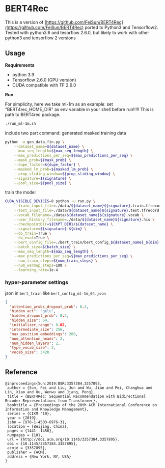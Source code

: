 # BERT4Rec
This is a version of [https://github.com/FeiSun/BERT4Rec](https://github.com/FeiSun/BERT4Rec) ported to Python3 and Tensorflow2. Tested with python3.9 and tesorflow 2.6.0, but likely to work with other python3 and tensorflow 2 versions


## Usage

**Requirements**

* python 3.9
* Tensorflow 2.6.0 (GPU version)
* CUDA compatible with TF 2.6.0 

**Run**

For simplicity, here we take ml-1m as an example:
set "BERT4rec_HOME_DIR" as env variable in your shell before run!!!!! This is path to BERT4rec package.

``` bash
./run_ml-1m.sh
```
include two part command:
generated masked training data
``` bash
python -u gen_data_fin.py \
    --dataset_name=${dataset_name} \
    --max_seq_length=${max_seq_length} \
    --max_predictions_per_seq=${max_predictions_per_seq} \
    --mask_prob=${mask_prob} \
    --dupe_factor=${dupe_factor} \
    --masked_lm_prob=${masked_lm_prob} \
    --prop_sliding_window=${prop_sliding_window} \
    --signature=${signature} \
    --pool_size=${pool_size} \
```

train the model
``` bash
CUDA_VISIBLE_DEVICES=0 python -u run.py \
    --train_input_file=./data/${dataset_name}${signature}.train.tfrecord \
    --test_input_file=./data/${dataset_name}${signature}.test.tfrecord \
    --vocab_filename=./data/${dataset_name}${signature}.vocab \
    --user_history_filename=./data/${dataset_name}${signature}.his \
    --checkpointDir=${CKPT_DIR}/${dataset_name} \
    --signature=${signature}-${dim} \
    --do_train=True \
    --do_eval=True \
    --bert_config_file=./bert_train/bert_config_${dataset_name}_${dim}.json \
    --batch_size=${batch_size} \
    --max_seq_length=${max_seq_length} \
    --max_predictions_per_seq=${max_predictions_per_seq} \
    --num_train_steps=${num_train_steps} \
    --num_warmup_steps=100 \
    --learning_rate=1e-4
```

### hyper-parameter settings
json in `bert_train` like `bert_config_ml-1m_64.json`

```json
{
  "attention_probs_dropout_prob": 0.2,
  "hidden_act": "gelu",
  "hidden_dropout_prob": 0.2,
  "hidden_size": 64,
  "initializer_range": 0.02,
  "intermediate_size": 256,
  "max_position_embeddings": 200,
  "num_attention_heads": 2,
  "num_hidden_layers": 2,
  "type_vocab_size": 2,
  "vocab_size": 3420
}
```


## Reference

```TeX
@inproceedings{Sun:2019:BSR:3357384.3357895,
 author = {Sun, Fei and Liu, Jun and Wu, Jian and Pei, Changhua and Lin, Xiao and Ou, Wenwu and Jiang, Peng},
 title = {BERT4Rec: Sequential Recommendation with Bidirectional Encoder Representations from Transformer},
 booktitle = {Proceedings of the 28th ACM International Conference on Information and Knowledge Management},
 series = {CIKM '19},
 year = {2019},
 isbn = {978-1-4503-6976-3},
 location = {Beijing, China},
 pages = {1441--1450},
 numpages = {10},
 url = {http://doi.acm.org/10.1145/3357384.3357895},
 doi = {10.1145/3357384.3357895},
 acmid = {3357895},
 publisher = {ACM},
 address = {New York, NY, USA}
} 
```
